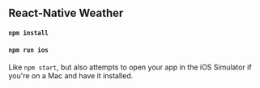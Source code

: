React-Native Weather
------------------------------------


#### `npm install`

#### `npm run ios`

Like `npm start`, but also attempts to open your app in the iOS Simulator if you're on a Mac and have it installed.
